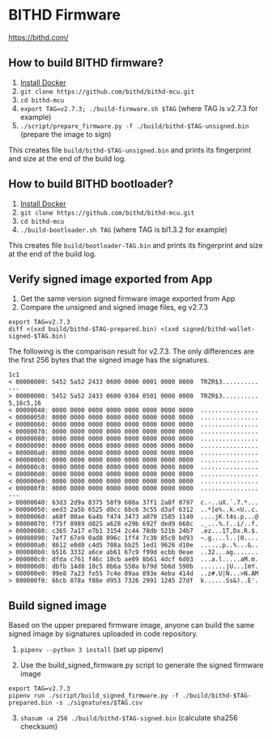 # BITHD Firmware

https://bithd.com/

## How to build BITHD firmware?

1. <a href="https://docs.docker.com/engine/installation/">Install Docker</a>
2. `git clone https://github.com/bithd/bithd-mcu.git`
3. `cd bithd-mcu`
4. `export TAG=v2.7.3; ./build-firmware.sh $TAG` (where TAG is v2.7.3 for example)
5. `./script/prepare_firmware.py -f ./build/bithd-$TAG-unsigned.bin` (prepare the image to sign)

This creates file `build/bithd-$TAG-unsigned.bin` and prints its fingerprint and size at the end of the build log.

## How to build BITHD bootloader?

1. <a href="https://docs.docker.com/engine/installation/">Install Docker</a>
2. `git clone https://github.com/bithd/bithd-mcu.git`
3. `cd bithd-mcu`
4. `./build-bootloader.sh TAG` (where TAG is bl1.3.2 for example)

This creates file `build/bootloader-TAG.bin` and prints its fingerprint and size at the end of the build log.

## Verify signed image exported from App

1. Get the same version signed firmware image exported from App
2. Compare the unsigned and signed image files, eg v2.7.3
```shell
export TAG=v2.7.3
diff <(xxd build/bithd-$TAG-prepared.bin) <(xxd signed/bithd-wallet-signed-$TAG.bin)
```
The following is the comparison result for v2.7.3.  The only differences are the first 256 bytes that the signed image has the signatures.
```shell script
1c1
< 00000000: 5452 5a52 2433 0600 0000 0001 0000 0000  TRZR$3..........
---
> 00000000: 5452 5a52 2433 0600 0304 0501 0000 0000  TRZR$3..........
5,16c5,16
< 00000040: 0000 0000 0000 0000 0000 0000 0000 0000  ................
< 00000050: 0000 0000 0000 0000 0000 0000 0000 0000  ................
< 00000060: 0000 0000 0000 0000 0000 0000 0000 0000  ................
< 00000070: 0000 0000 0000 0000 0000 0000 0000 0000  ................
< 00000080: 0000 0000 0000 0000 0000 0000 0000 0000  ................
< 00000090: 0000 0000 0000 0000 0000 0000 0000 0000  ................
< 000000a0: 0000 0000 0000 0000 0000 0000 0000 0000  ................
< 000000b0: 0000 0000 0000 0000 0000 0000 0000 0000  ................
< 000000c0: 0000 0000 0000 0000 0000 0000 0000 0000  ................
< 000000d0: 0000 0000 0000 0000 0000 0000 0000 0000  ................
< 000000e0: 0000 0000 0000 0000 0000 0000 0000 0000  ................
< 000000f0: 0000 0000 0000 0000 0000 0000 0000 0000  ................
---
> 00000040: 63d3 2d9a 8375 58f9 608a 37f1 2a8f 0797  c.-..uX.`.7.*...
> 00000050: eed3 2a5b 6525 d0cc 6bc6 3c55 d3af 6312  ..*[e%..k.<U..c.
> 00000060: a60f 00ae 6a4b f474 3473 a070 1585 1140  ....jK.t4s.p...@
> 00000070: f75f 8989 d825 a628 e29b 692f ded9 668c  ._...%.(..i/..f.
> 00000080: c365 7a17 e7b1 3154 2c44 78db 521b 24b7  .ez...1T,Dx.R.$.
> 00000090: 7ef7 67e9 0ad8 096c 1ff4 7c30 85c0 bd93  ~.g....l..|0....
> 000000a0: 8612 e0d0 c4d5 708a bb25 1ed1 9626 d10e  ......p..%...&..
> 000000b0: b516 3332 a6ce ab61 67c9 f99d ecbb 0eae  ..32...ag.......
> 000000c0: dfda c761 f46c 10cb ae09 8b61 4dcf 6d03  ...a.l.....aM.m.
> 000000d0: dbfb 14d8 10c5 0b6a 550a b79d 5b6d 590b  .......jU...[mY.
> 000000e0: 99e8 7a23 fe55 7c4e 09aa 893e 4eba 414d  ..z#.U|N...>N.AM
> 000000f0: 6bcb 878a f88e d953 7326 2991 1245 27df  k......Ss&)..E'.
```

## Build signed image

Based on the upper prepared firmware image, anyone can build the same signed image by signatures uploaded in code repository.

1. `pipenv --python 3 install` (set up pipenv)

2. Use the build_signed_firmware.py script to generate the signed firmware image
```shell
export TAG=v2.7.3
pipenv run ./script/build_signed_firmware.py -f ./build/bithd-$TAG-prepared.bin -s ./signatures/$TAG.csv
```

3. `shasum -a 256 ./build/bithd-$TAG-signed.bin` (calculate sha256 checksum)
